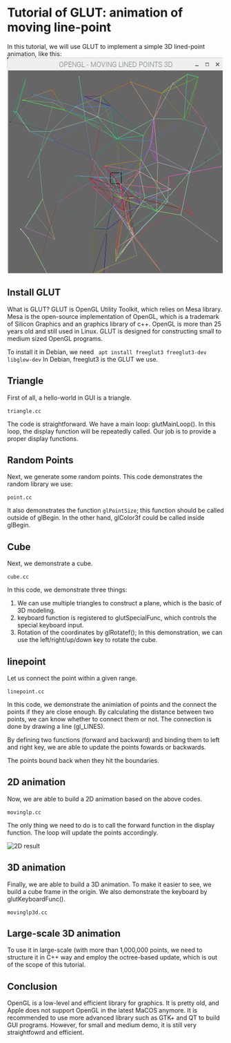 # Tutorial of GLUT: animation of moving line-point

In this tutorial, we will use GLUT to implement a simple 3D lined-point animation, like this:
![Final result](./movinglp3d.gif)

## Install GLUT
What is GLUT? GLUT is OpenGL Utility Toolkit, which relies on Mesa library. Mesa is the open-source implementation of OpenGL, which is a trademark of Silicon Graphics and an graphics library of c++. OpenGL is more than 25 years old and still used in Linux. GLUT is designed for constructing small to medium sized OpenGL programs.

To install it in Debian, we need 
``` apt install freeglut3 freeglut3-dev libglew-dev```
In Debian, freeglut3 is the GLUT we use. 

## Triangle
First of all, a hello-world in GUI is a triangle. 
```
triangle.cc
```
The code is straightforward. We have a main loop: glutMainLoop(). In this loop, the display function will be repeatedly called. Our job is to provide a proper display functions. 

## Random Points
Next, we generate some random points. This code demonstrates the random library we use:
```
point.cc
```
It also demonstrates the function `glPointSize`; this function should be called outside of glBegin. In the other hand, glColor3f could be called inside glBegin. 

## Cube
Next, we demonstrate a cube. 
```
cube.cc
```
In this code, we demonstrate three things:
1. We can use multiple triangles to construct a plane, which is the basic of 3D modeling. 
2. keyboard function is registered to glutSpecialFunc, which controls the special keyboard input. 
3. Rotation of the coordinates by glRotatef();
In this demonstration, we can use the left/right/up/down key to rotate the cube. 

## linepoint
Let us connect the point within a given range.
```
linepoint.cc
```
In this code, we demonstrate the animiation of points and the connect the points if they are close enough. By calculating the distance between two points, we can know whether to connect them or not. The connection is done by drawing a line (gl_LINES). 

By defining two functions (forward and backward) and binding them to left and right key, we are able to update the points fowards or backwards. 

The points bound back when they hit the boundaries. 

## 2D animation
Now, we are able to build a 2D animation based on the above codes.
```
movinglp.cc
```
The only thing we need to do is to call the forward function in the display function. The loop will update the points accordingly. 

![2D result](./movinglp.gif)

## 3D animation
Finally, we are able to build a 3D animation. To make it easier to see, we build a cube frame in the origin. We also demonstrate the keyboard by glutKeyboardFunc().
```
movinglp3d.cc
```

## Large-scale 3D animation
To use it in large-scale (with more than 1,000,000 points, we need to structure it in C++ way and employ the octree-based update, which is out of the scope of this tutorial. 

## Conclusion
OpenGL is a low-level and efficient library for graphics. It is pretty old, and Apple does not support OpenGL in the latest MaCOS anymore. It is recommended to use more advanced library such as GTK+ and QT to build GUI programs. However, for small and medium demo, it is still very straightfowrd and efficient. 
